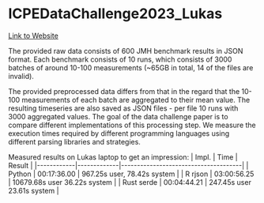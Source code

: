 # ICPEDataChallenge2023_Lukas

[Link to Website](https://icpe2023.spec.org/tracks-and-submissions/data-challenge-track/)

The provided raw data consists of 600 JMH benchmark results in JSON format.
Each benchmark consists of 10 runs, which consists of 3000 batches of around
10-100 measurements (~65GB in total, 14 of the files are invalid).  

The provided preprocessed data differs from that in the regard that the
10-100 measurements of each batch are aggregated to their mean value.
The resulting timeseries are also saved as JSON files - per file 10 runs with
3000 aggregated values.
The goal of the data challenge paper is to compare different implementations
of this processing step. We measure the execution times required by different
programming languages using different parsing libraries and strategies.

Measured results on Lukas laptop to get an impression:
| Impl.      | Time        | Result                                                |
|------------|-------------|--------------------------------------|
| Python     | 00:17:36.00 | 967.25s user, 78.42s system          |
| R rjson    | 03:00:56.25 | 10679.68s user 36.22s system         |
| Rust serde | 00:04:44.21 | 247.45s user 23.61s system           |
